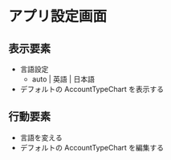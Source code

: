 # アプリ設定画面

## 表示要素

- 言語設定
  - auto | 英語 | 日本語
- デフォルトの AccountTypeChart を表示する

## 行動要素
- 言語を変える
- デフォルトの AccountTypeChart を編集する
